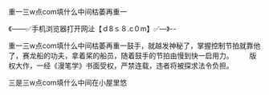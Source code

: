 重一三w点com填什么中间枯萎再重一

《——✅手机浏览器打开网沚【ｄ8ｓ８.c０m】✅—》--

重一三w点com填什么中间枯萎再重一鼓手，就越发神秘了，掌握控制节拍就靠他了，赛龙船的功夫，拿着桨的船员，随着鼓手的节拍由慢到快一启用力。
　　版权大作，一经《漫笔学》书面受权，严禁连载，违者将被探求法令负担。





三是三w点com填什么中间在小屋里悠
